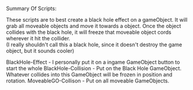 Summary Of Scripts:

These scripts are to best create a black hole effect on a gameObject. It will grab all moveable objects and move it towards a object.
Once the object collides with the black hole, it will freeze that moveable object cords wherever it hit the collider.  
(I really shouldn't call this a black hole, since it doesn't destroy the game object, but it sounds cooler)

BlackHole-Effect - I personally put it on a ingame GameObject button to start the whole
BlackHole-Collision - Put on the Black Hole GameObject. Whatever collides into this GameObject will be frozen in position and rotation.
MoveableGO-Collison - Put on all moveable GameObjects.

